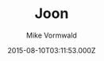 ---
title: Joon
github: 'https://github.com/vormwald/joon'
demo: 'https://vormwald.github.io/joon/'
author: Mike Vormwald
ssg:
  - Jekyll
cms:
  - No Cms
date: 2015-08-10T03:11:53.000Z
github_branch: master
description: Roon theme for Jekyll
stale: false
---